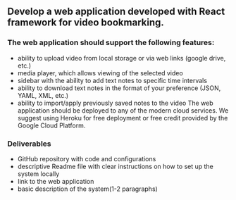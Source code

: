 ## Develop a web application developed with React framework for video bookmarking.

### The web application should support the following features:
- ability to upload video from local storage or via web links (google drive, etc.)
- media player, which allows viewing of the selected video
- sidebar with the ability to add text notes to specific time intervals
- ability to download text notes in the format of your preference (JSON, YAML, XML, etc.)
- ability to import/apply previously saved notes to the video
  The web application should be deployed to any of the modern cloud services. We suggest using
  Heroku for free deployment or free credit provided by the Google Cloud Platform.

### Deliverables
- GitHub repository with code and configurations
- descriptive Readme file with clear instructions on how to set up the system locally
- link to the web application
- basic description of the system(1-2 paragraphs)
